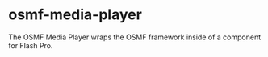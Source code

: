 # osmf-media-player
The OSMF Media Player wraps the OSMF framework inside of a component for Flash Pro. 
